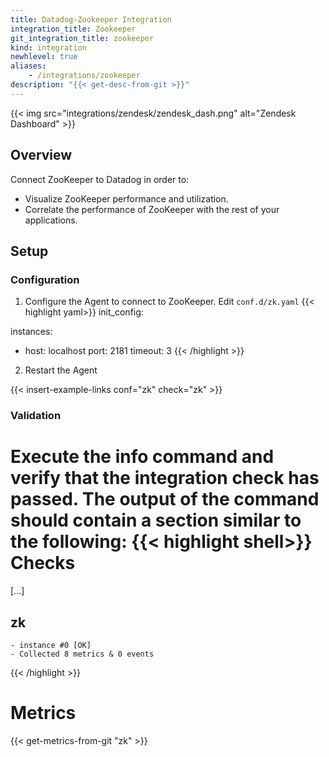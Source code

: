```yaml
---
title: Datadog-Zookeeper Integration
integration_title: Zookeeper
git_integration_title: zookeeper
kind: integration
newhlevel: true
aliases:
    - /integrations/zookeeper
description: "{{< get-desc-from-git >}}"
---
```


{{< img src="integrations/zendesk/zendesk_dash.png" alt="Zendesk Dashboard" >}}

## Overview

Connect ZooKeeper to Datadog in order to:

* Visualize ZooKeeper performance and utilization.
* Correlate the performance of ZooKeeper with the rest of your applications.

## Setup
### Configuration

1.  Configure the Agent to connect to ZooKeeper. Edit `conf.d/zk.yaml`
{{< highlight yaml>}}
init_config:

instances:
  - host: localhost
    port: 2181
    timeout: 3
{{< /highlight >}}

2.  Restart the Agent

{{< insert-example-links conf="zk" check="zk" >}}

### Validation

Execute the info command and verify that the integration check has passed. The output of the command should contain a section similar to the following:
{{< highlight shell>}}
Checks
======

  [...]

  zk
  --
    - instance #0 [OK]
    - Collected 8 metrics & 0 events
{{< /highlight >}}
# Metrics

{{< get-metrics-from-git "zk" >}}